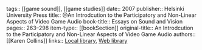 tags:: [[game sound]], [[game studies]]
date:: 2007
publisher:: Helsinki University Press
title:: @An Introdcution to the Participatory and Non-Linear Aspects of Video Game Audio
book-title:: Essays on Sound and Vision
pages:: 263–298
item-type:: [[bookSection]]
original-title:: An Introdcution to the Participatory and Non-Linear Aspects of Video Game Audio
authors:: [[Karen Collins]]
links:: [Local library](zotero://select/groups/2386895/items/ZQ8VJSDT), [Web library](https://www.zotero.org/groups/2386895/items/ZQ8VJSDT)
